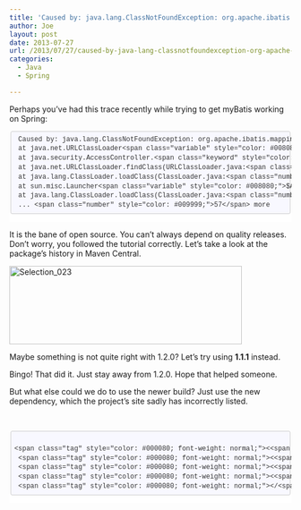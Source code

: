 ```yaml
---
title: 'Caused by: java.lang.ClassNotFoundException: org.apache.ibatis.mapping.DatabaseIdProvider'
author: Joe
layout: post
date: 2013-07-27
url: /2013/07/27/caused-by-java-lang-classnotfoundexception-org-apache-ibatis-mapping-databaseidprovider/
categories:
  - Java
  - Spring

---
```

Perhaps you&#8217;ve had this trace recently while trying to get myBatis working on Spring:

<div class="markdown-here-wrapper" style="font-size: 1em; font-family: Helvetica, arial, freesans, clean, sans-serif; color: #222222; border: none; line-height: 1.2; background-color: #ffffff;" data-md-url="https://lustforge.com/wp-admin/post.php?post=132&action=edit">
  <pre style="font-size: 1em; font-family: Consolas, Inconsolata, Courier, monospace; line-height: 1.2em; overflow: auto; margin: 1em 0px;"><code class="language-bash" style="font-size: 0.85em; font-family: Consolas, Inconsolata, Courier, monospace; margin: 0px 0.15em; padding: 0.5em; white-space: pre; border: 1px solid #cccccc; border-top-left-radius: 3px; border-top-right-radius: 3px; border-bottom-right-radius: 3px; border-bottom-left-radius: 3px; display: block; background-color: #f8f8f8; color: #333333; background: #f8f8ff;"> Caused by: java.lang.ClassNotFoundException: org.apache.ibatis.mapping.DatabaseIdProvider
 at java.net.URLClassLoader&lt;span class="variable" style="color: #008080;">$1&lt;/span>.run(URLClassLoader.java:&lt;span class="number" style="color: #009999;">217&lt;/span>)
 at java.security.AccessController.&lt;span class="keyword" style="color: #333333; font-weight: bold;">do&lt;/span>Privileged(Native Method)
 at java.net.URLClassLoader.findClass(URLClassLoader.java:&lt;span class="number" style="color: #009999;">205&lt;/span>)
 at java.lang.ClassLoader.loadClass(ClassLoader.java:&lt;span class="number" style="color: #009999;">321&lt;/span>)
 at sun.misc.Launcher&lt;span class="variable" style="color: #008080;">$AppClassLoader&lt;/span>.loadClass(Launcher.java:&lt;span class="number" style="color: #009999;">294&lt;/span>)
 at java.lang.ClassLoader.loadClass(ClassLoader.java:&lt;span class="number" style="color: #009999;">266&lt;/span>)
 ... &lt;span class="number" style="color: #009999;">57&lt;/span> more
</code></pre>
  
  <div style="height: 0; font-size: 0em; padding: 0; margin: 0;" title="MDH:YGBgYmFzaDxicj4gQ2F1c2VkIGJ5OiBqYXZhLmxhbmcuQ2xhc3NOb3RGb3VuZEV4Y2VwdGlvbjog b3JnLmFwYWNoZS5pYmF0aXMubWFwcGluZy5EYXRhYmFzZUlkUHJvdmlkZXI8YnI+IGF0IGphdmEu bmV0LlVSTENsYXNzTG9hZGVyJDEucnVuKFVSTENsYXNzTG9hZGVyLmphdmE6MjE3KTxicj4gYXQg amF2YS5zZWN1cml0eS5BY2Nlc3NDb250cm9sbGVyLmRvUHJpdmlsZWdlZChOYXRpdmUgTWV0aG9k KTxicj4gYXQgamF2YS5uZXQuVVJMQ2xhc3NMb2FkZXIuZmluZENsYXNzKFVSTENsYXNzTG9hZGVy LmphdmE6MjA1KTxicj4gYXQgamF2YS5sYW5nLkNsYXNzTG9hZGVyLmxvYWRDbGFzcyhDbGFzc0xv YWRlci5qYXZhOjMyMSk8YnI+IGF0IHN1bi5taXNjLkxhdW5jaGVyJEFwcENsYXNzTG9hZGVyLmxv YWRDbGFzcyhMYXVuY2hlci5qYXZhOjI5NCk8YnI+IGF0IGphdmEubGFuZy5DbGFzc0xvYWRlci5s b2FkQ2xhc3MoQ2xhc3NMb2FkZXIuamF2YToyNjYpPGJyPiAuLi4gNTcgbW9yZTxicj4gYGBg">
    ​
  </div>
</div>

It is the bane of open source. You can&#8217;t always depend on quality releases. Don&#8217;t worry, you followed the tutorial correctly. Let&#8217;s take a look at the package&#8217;s history in Maven Central.

<span class="frame-outer  aligncenter size-full wp-image-133"><span><span><span><span><a href="http://www.lustforge.com/wp-content/uploads/2013/07/Selection_023.png"><img class="aligncenter size-full wp-image-133" src="http://www.lustforge.com/wp-content/uploads/2013/07/Selection_023.png" alt="Selection_023" width="415" height="140" srcset="https://lustforge.com/wp-content/uploads/2013/07/Selection_023-300x101.png 300w, https://lustforge.com/wp-content/uploads/2013/07/Selection_023.png 553w" sizes="(max-width: 553px) 100vw, 553px" /></a></span></span></span></span></span>

Maybe something is not quite right with 1.2.0? Let&#8217;s try using **1.1.1** instead.

Bingo! That did it. Just stay away from 1.2.0. Hope that helped someone.

But what else could we do to use the newer build? Just use the new dependency, which the project&#8217;s site sadly has incorrectly listed.

&nbsp;

<div class="markdown-here-wrapper" style="font-size: 1em; font-family: Helvetica, arial, freesans, clean, sans-serif; color: #222222; border: none; line-height: 1.2; background-color: #ffffff;" data-md-url="https://lustforge.com/wp-admin/post.php?post=132&action=edit">
  <pre style="font-size: 1em; font-family: Consolas, Inconsolata, Courier, monospace; line-height: 1.2em; overflow: auto; margin: 1em 0px;"><code class="language-xml" style="font-size: 0.85em; font-family: Consolas, Inconsolata, Courier, monospace; margin: 0px 0.15em; padding: 0.5em; white-space: pre; border: 1px solid #cccccc; border-top-left-radius: 3px; border-top-right-radius: 3px; border-bottom-right-radius: 3px; border-bottom-left-radius: 3px; display: block; background-color: #f8f8f8; color: #333333; background: #f8f8ff;">
&lt;span class="tag" style="color: #000080; font-weight: normal;">&lt;&lt;span class="title" style="color: #000080; font-weight: normal;">dependency&lt;/span>&gt;&lt;/span>
 &lt;span class="tag" style="color: #000080; font-weight: normal;">&lt;&lt;span class="title" style="color: #000080; font-weight: normal;">groupId&lt;/span>&gt;&lt;/span>org.mybatis&lt;span class="tag" style="color: #000080; font-weight: normal;">&lt;/&lt;span class="title" style="color: #000080; font-weight: normal;">groupId&lt;/span>&gt;&lt;/span>
 &lt;span class="tag" style="color: #000080; font-weight: normal;">&lt;&lt;span class="title" style="color: #000080; font-weight: normal;">artifactId&lt;/span>&gt;&lt;/span>mybatis&lt;span class="tag" style="color: #000080; font-weight: normal;">&lt;/&lt;span class="title" style="color: #000080; font-weight: normal;">artifactId&lt;/span>&gt;&lt;/span>
 &lt;span class="tag" style="color: #000080; font-weight: normal;">&lt;&lt;span class="title" style="color: #000080; font-weight: normal;">version&lt;/span>&gt;&lt;/span>3.2.2&lt;span class="tag" style="color: #000080; font-weight: normal;">&lt;/&lt;span class="title" style="color: #000080; font-weight: normal;">version&lt;/span>&gt;&lt;/span>
 &lt;span class="tag" style="color: #000080; font-weight: normal;">&lt;/&lt;span class="title" style="color: #000080; font-weight: normal;">dependency&lt;/span>&gt;&lt;/span>
</code></pre>
  
  <div style="height: 0; font-size: 0em; padding: 0; margin: 0;" title="MDH:PHA+YGBgeG1sPC9wPjxwPiZsdDtkZXBlbmRlbmN5Jmd0Ozxicj4gJmx0O2dyb3VwSWQmZ3Q7b3Jn
Lm15YmF0aXMmbHQ7L2dyb3VwSWQmZ3Q7PGJyPiAmbHQ7YXJ0aWZhY3RJZCZndDtteWJhdGlzJmx0
Oy9hcnRpZmFjdElkJmd0Ozxicj4gJmx0O3ZlcnNpb24mZ3Q7PHN0cm9uZz4zLjIuMjwvc3Ryb25n
PiZsdDsvdmVyc2lvbiZndDs8YnI+ICZsdDsvZGVwZW5kZW5jeSZndDs8L3A+PHA+YGBgPC9wPg==">
    ​
  </div>
</div>

&nbsp;